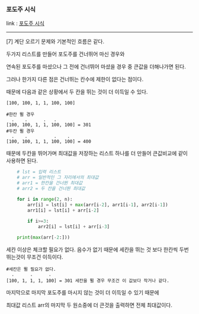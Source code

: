 ### 포도주 시식
link : [포도주 시식](https://www.acmicpc.net/problem/2156)

---------------------------------

[7] 계단 오르기 문제와 기본적인 흐름은 같다.

두가지 리스트를 만들어 포도주를 건너뛰어 마신 경우와

연속된 포도주를 마셨으나 그 전에 건너뛰어 마셨을 경우 중 큰값을 더해나가면 된다.

그러나 한가지 다른 점은 건너뛰는 칸수에 제한이 없다는 점이다.

때문에 다음과 같은 상황에서 두 칸을 뛰는 것이 더 이득일 수 있다.

    [100, 100, 1, 1, 100, 100]

    #한칸 뛸 경우
      .    .      .   .    
    [100, 100, 1, 1, 100, 100] = 301
    #두칸 뛸 경우
      .    .          .    .
    [100, 100, 1, 1, 100, 100] = 400

때문에 두칸을 뛰어가며 최대값을 저장하는 리스트 하나를 더 만들어 큰값비교에 같이 사용하면 된다.

```python
    # lst = 입력 리스트
    # arr = 일반적인 그 자리에서의 최대값
    # arr1 = 한칸을 건너뛴 최대값
    # arr2 = 두 칸을 건너뛴 최대값

    for i in range(2, n):
        arr[i] = lst[i] + max(arr[i-2], arr1[i-1], arr2[i-1])
        arr1[i] = lst[i] + arr[i-2]
        
        if i>=3:
            arr2[i] = lst[i] + arr[i-3]

    print(max(arr[-2:]))
```

세칸 이상은 체크할 필요가 없다. 음수가 없기 때문에 세칸을 뛰는 것 보다 한칸씩 두번 뛰는것이 무조건 이득이다.

    #세칸은 뛸 필요가 없다.
      .      .      .
    [100, 1, 1, 1, 100] = 301 세칸을 뛸 경우 무조건 이 값보다 작거나 같다.

마지막으로 마지막 포도주를 마시지 않는 것이 더 이득일 수 있기 때문에

최대값 리스트 arr의 마지막 두 원소중에 더 큰것을 출력하면 전체 최대값이다.
